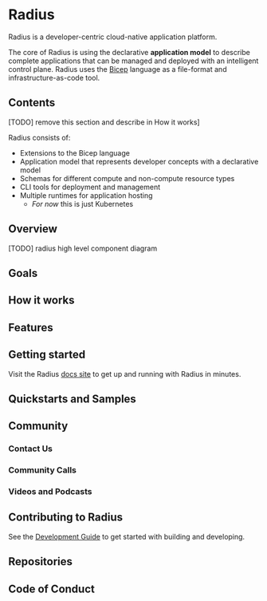 # Radius

Radius is a developer-centric cloud-native application platform.

The core of Radius is using the declarative **application model** to describe complete applications that can be managed and deployed with an intelligent control plane. Radius uses the [Bicep](https://github.com/azure/bicep) language as a file-format and infrastructure-as-code tool.

## Contents 

[TODO] remove this section and describe in How it works]

Radius consists of:

- Extensions to the Bicep language
- Application model that represents developer concepts with a declarative model
- Schemas for different compute and non-compute resource types
- CLI tools for deployment and management
- Multiple runtimes for application hosting
  - *For now* this is just Kubernetes

## Overview

[TODO] radius high level component diagram

## Goals



## How it works


## Features

## Getting started

Visit the Radius [docs site](https://radapp.dev/getting-started/) to get up and running with Radius in minutes.

## Quickstarts and Samples

## Community

### Contact Us

### Community Calls

### Videos and Podcasts

## Contributing to Radius

See the [Development Guide](https://docs.radapp.dev/contributing/) to get started with building and developing.

## Repositories

## Code of Conduct